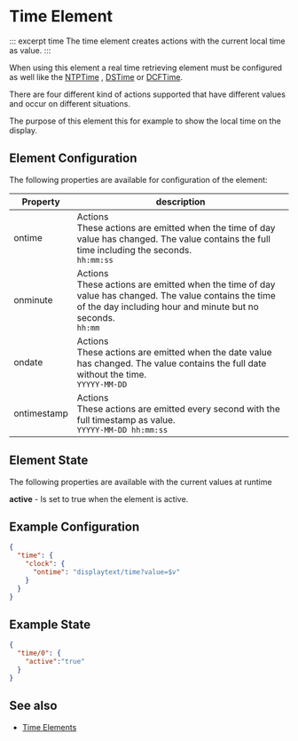 # Time Element

::: excerpt time
The time element creates actions with the current local time as value.
:::

When using this element a real time retrieving element must be configured as well like the [NTPTime](/elements/ntptime) , [DSTime](/elements/dstime) or [DCFTime](/elements/dcftime).

There are four different kind of actions supported that have different values and occur on different situations.

The purpose of this element this for example to show the local time on the display.


## Element Configuration

The following properties are available for configuration of the element:

| Property    | description                                                                                                                                                     |
| ----------- | --------------------------------------------------------------------------------------------------------------------------------------------------------------- |
| ontime      | Actions<br>These actions are emitted when the time of day value has changed. The value contains the full time including the seconds.<br> `hh:mm:ss`                        |
| onminute    | Actions<br>These actions are emitted when the time of day value has changed. The value contains the time of the day including hour and minute but no seconds. <br> `hh:mm` |
| ondate      | Actions<br>These actions are emitted when the date value has changed. The value contains the full date without the time.<br>  `YYYYY-MM-DD`                                |
| ontimestamp | Actions<br>These actions are emitted every second with the full timestamp as value.<br> `YYYYY-MM-DD hh:mm:ss`                                                             |


## Element State

The following properties are available with the current values at runtime

**active** - Is set to true when the element is active.


## Example Configuration

```JSON
{
  "time": {
    "clock": {
      "ontime": "displaytext/time?value=$v"
    }
  }
}
```

## Example State

```JSON
{
  "time/0": {
    "active":"true"
  }
}
```

## See also

* [Time Elements](timeelements)

